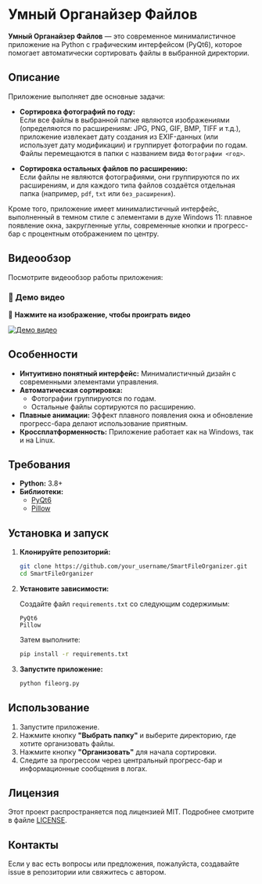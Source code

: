 # Умный Органайзер Файлов

**Умный Органайзер Файлов** — это современное минималистичное приложение на Python с графическим интерфейсом (PyQt6), которое помогает автоматически сортировать файлы в выбранной директории.

## Описание

Приложение выполняет две основные задачи:

- **Сортировка фотографий по году:**  
  Если все файлы в выбранной папке являются изображениями (определяются по расширениям: JPG, PNG, GIF, BMP, TIFF и т.д.), приложение извлекает дату создания из EXIF-данных (или использует дату модификации) и группирует фотографии по годам. Файлы перемещаются в папки с названием вида `Фотографии <год>`.

- **Сортировка остальных файлов по расширению:**  
  Если файлы не являются фотографиями, они группируются по их расширениям, и для каждого типа файлов создаётся отдельная папка (например, `pdf`, `txt` или `без_расширения`).

Кроме того, приложение имеет минималистичный интерфейс, выполненный в темном стиле с элементами в духе Windows 11: плавное появление окна, закругленные углы, современные кнопки и прогресс-бар с процентным отображением по центру.

## Видеообзор

Посмотрите видеообзор работы приложения:

### 🎥 Демо видео  
🔹 **Нажмите на изображение, чтобы проиграть видео**  

[![Демо видео](https://img.youtube.com/vi/AVlvxi1FvIg/0.jpg)](https://www.youtube.com/watch?v=AVlvxi1FvIg)


## Особенности

- **Интуитивно понятный интерфейс:** Минималистичный дизайн с современными элементами управления.
- **Автоматическая сортировка:**  
  - Фотографии группируются по годам.
  - Остальные файлы сортируются по расширению.
- **Плавные анимации:** Эффект плавного появления окна и обновление прогресс-бара делают использование приятным.
- **Кроссплатформенность:** Приложение работает как на Windows, так и на Linux.

## Требования

- **Python:** 3.8+
- **Библиотеки:**  
  - [PyQt6](https://pypi.org/project/PyQt6/)
  - [Pillow](https://pypi.org/project/Pillow/)

## Установка и запуск

1. **Клонируйте репозиторий:**

   ```bash
   git clone https://github.com/your_username/SmartFileOrganizer.git
   cd SmartFileOrganizer
   ```

2. **Установите зависимости:**

   Создайте файл `requirements.txt` со следующим содержимым:

   ```
   PyQt6
   Pillow
   ```

   Затем выполните:

   ```bash
   pip install -r requirements.txt
   ```

3. **Запустите приложение:**

   ```bash
   python fileorg.py
   ```

## Использование

1. Запустите приложение.
2. Нажмите кнопку **"Выбрать папку"** и выберите директорию, где хотите организовать файлы.
3. Нажмите кнопку **"Организовать"** для начала сортировки.
4. Следите за прогрессом через центральный прогресс-бар и информационные сообщения в логах.

## Лицензия

Этот проект распространяется под лицензией MIT. Подробнее смотрите в файле [LICENSE](LICENSE).

## Контакты

Если у вас есть вопросы или предложения, пожалуйста, создавайте issue в репозитории или свяжитесь с автором.
```
